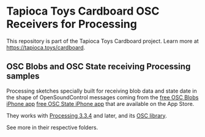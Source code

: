 # Tapioca Toys Cardboard OSC Receivers for Processing
This repository is part of the Tapioca Toys Cardboard project. Learn more at https://tapioca.toys/cardboard.

## OSC Blobs and OSC State receiving Processing samples
Processing sketches specially built for receiving blob data and state date in the shape of OpenSoundControl messages coming from the [free OSC Blobs iPhone app](https://itunes.apple.com/us/app/osc-blobs-tapioca-toys/id1436978667?mt=8) [free OSC State iPhone app](https://itunes.apple.com/us/app/osc-state-tapioca-toys/id1436978667?mt=8) that are available on the App Store.

They works with [Processing 3.3.4](https://processing.org/download/ "download Processing") and later, and its [OSC library](http://www.sojamo.de/libraries/oscp5).

See more in their respective folders.
